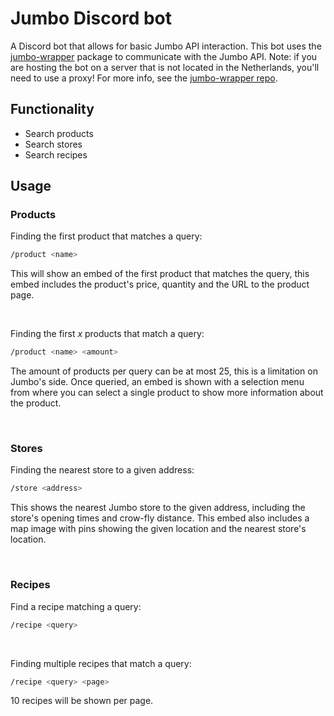 # Jumbo Discord bot

A Discord bot that allows for basic Jumbo API interaction. This bot uses the [jumbo-wrapper](https://www.npmjs.com/package/jumbo-wrapper) package to communicate with the Jumbo API. Note: if you are hosting the bot on a server that is not located in the Netherlands, you'll need to use a proxy! For more info, see the [jumbo-wrapper repo](https://github.com/RinseV/jumbo-wrapper).

## Functionality
* Search products
* Search stores
* Search recipes

## Usage

### Products
Finding the first product that matches a query:
```bash
/product <name>
```
This will show an embed of the first product that matches the query, this embed includes the product's price, quantity and the URL to the product page.

<br/>

Finding the first *x* products that match a query:
```bash
/product <name> <amount>
```
The amount of products per query can be at most 25, this is a limitation on Jumbo's side. Once queried, an embed is shown with a selection menu from where you can select a single product to show more information about the product.

<br/>

### Stores
Finding the nearest store to a given address:
```bash
/store <address>
```
This shows the nearest Jumbo store to the given address, including the store's opening times and crow-fly distance. This embed also includes a map image with pins showing the given location and the nearest store's location.

<br/>

### Recipes
Find a recipe matching a query:
```bash
/recipe <query>
```

<br/>

Finding multiple recipes that match a query:
```bash
/recipe <query> <page>
```
10 recipes will be shown per page.